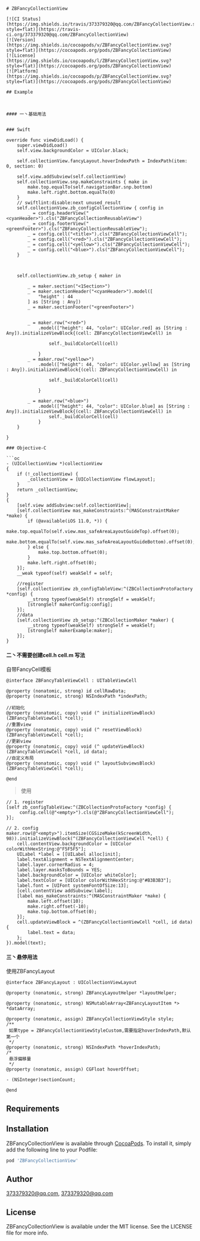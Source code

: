```
# ZBFancyCollectionView

[![CI Status](https://img.shields.io/travis/373379320@qq.com/ZBFancyCollectionView.svg?style=flat)](https://travis-ci.org/373379320@qq.com/ZBFancyCollectionView)
[![Version](https://img.shields.io/cocoapods/v/ZBFancyCollectionView.svg?style=flat)](https://cocoapods.org/pods/ZBFancyCollectionView)
[![License](https://img.shields.io/cocoapods/l/ZBFancyCollectionView.svg?style=flat)](https://cocoapods.org/pods/ZBFancyCollectionView)
[![Platform](https://img.shields.io/cocoapods/p/ZBFancyCollectionView.svg?style=flat)](https://cocoapods.org/pods/ZBFancyCollectionView)

## Example



#### 一丶基础用法


### Swift 

```
    override func viewDidLoad() {
        super.viewDidLoad()
        self.view.backgroundColor = UIColor.black;
        
        self.collectionView.fancyLayout.hoverIndexPath = IndexPath(item: 0, section: 0)
        
        self.view.addSubview(self.collectionView)
        self.collectionView.snp.makeConstraints { make in
            make.top.equalTo(self.navigationBar.snp.bottom)
            make.left.right.bottom.equalTo(0)
        }
        // swiftlint:disable:next unused_result
        self.collectionView.zb_configCollectionView { config in
            _ = config.headerView("<cyanHeader>").cls("ZBFancyCollectionReusableView")
            _ = config.footerView("<greenFooter>").cls("ZBFancyCollectionReusableView");
            _ = config.cell("<title>").cls("ZBFancyCollectionViewCell");
            _ = config.cell("<red>").cls("ZBFancyCollectionViewCell");
            _ = config.cell("<yellow>").cls("ZBFancyCollectionViewCell");
            _ = config.cell("<blue>").cls("ZBFancyCollectionViewCell");
        }
        
        
        
        self.collectionView.zb_setup { maker in
            
            _ = maker.section("<1Section>")
            _ = maker.sectionHeader("<cyanHeader>").model([
                "height" : 44
            ] as [String : Any])
            _ = maker.sectionFooter("<greenFooter>")
            
            
            _ = maker.row("<red>")
                .model(["height": 44, "color": UIColor.red] as [String : Any]).initializeViewBlock{(cell: ZBFancyCollectionViewCell) in
                    
                    self._buildColorCell(cell)
                    
                }
            _ = maker.row("<yellow>")
                .model(["height": 44, "color": UIColor.yellow] as [String : Any]).initializeViewBlock{(cell: ZBFancyCollectionViewCell) in
                    
                    self._buildColorCell(cell)
                    
                }
            
            _ = maker.row("<blue>")
                .model(["height": 44, "color": UIColor.blue] as [String : Any]).initializeViewBlock{(cell: ZBFancyCollectionViewCell) in
                    self._buildColorCell(cell)
                }
        }
        
    }

```
### Objective-C

```oc
- (UICollectionView *)collectionView
{
    if (!_collectionView) {
        _collectionView = [UICollectionView flowLayout];
    }
    return _collectionView;
}
{
    [self.view addSubview:self.collectionView];
    [self.collectionView mas_makeConstraints:^(MASConstraintMaker *make) {
        if (@available(iOS 11.0, *)) {
            make.top.equalTo(self.view.mas_safeAreaLayoutGuideTop).offset(0);
            make.bottom.equalTo(self.view.mas_safeAreaLayoutGuideBottom).offset(0);
        } else {
            make.top.bottom.offset(0);
        }
        make.left.right.offset(0);
    }];
    __weak typeof(self) weakSelf = self;
    
    //register
    [self.collectionView zb_configTableView:^(ZBCollectionProtoFactory *config) {
        __strong typeof(weakSelf) strongSelf = weakSelf;
        [strongSelf makerConfig:config];
    }];
    //data
    [self.collectionView zb_setup:^(ZBCollectionMaker *maker) {
        __strong typeof(weakSelf) strongSelf = weakSelf;
        [strongSelf makerExample:maker];
    }];
}
```

#### 二丶不需要创建cell.h cell.m 写法

自带FancyCell模板

```oc
@interface ZBFancyTableViewCell : UITableViewCell

@property (nonatomic, strong) id cellRawData;
@property (nonatomic, strong) NSIndexPath *indexPath;

//初始化
@property (nonatomic, copy) void (^ initializeViewBlock)(ZBFancyTableViewCell *cell);
//重置view
@property (nonatomic, copy) void (^ resetViewBlock)(ZBFancyTableViewCell *cell);
//更新view
@property (nonatomic, copy) void (^ updateViewBlock)(ZBFancyTableViewCell *cell, id data);
//自定义布局
@property (nonatomic, copy) void (^ layoutSubviewsBlock)(ZBFancyTableViewCell *cell);

@end
```

> 使用

```oc
// 1. register
[self zb_configTableView:^(ZBCollectionProtoFactory *config) {
     config.cell(@"<empty>").cls(@"ZBFancyCollectionViewCell");
}];
        
// 2. config        
maker.row(@"<empty>").itemSize(CGSizeMake(kScreenWidth, 98)).initializeViewBlock(^(ZBFancyCollectionViewCell *cell) {
    cell.contentView.backgroundColor = [UIColor colorWithHexString:@"F5F5F5"];
    UILabel *label = [[UILabel alloc]init];
    label.textAlignment = NSTextAlignmentCenter;
    label.layer.cornerRadius = 4;
    label.layer.masksToBounds = YES;
    label.backgroundColor = [UIColor whiteColor];
    label.textColor = [UIColor colorWithHexString:@"#B3B3B3"];
    label.font = [UIFont systemFontOfSize:13];
    [cell.contentView addSubview:label];
    [label mas_makeConstraints:^(MASConstraintMaker *make) {
        make.left.offset(10);
        make.right.offset(-10);
        make.top.bottom.offset(0);
    }];
    cell.updateViewBlock = ^(ZBFancyCollectionViewCell *cell, id data) {
        label.text = data;
    };
}).model(text);
```

#### 三丶悬停用法

使用ZBFancyLayout

```
@interface ZBFancyLayout : UICollectionViewLayout

@property (nonatomic, strong) ZBFancyLayoutHelper *layoutHelper;

@property (nonatomic, strong) NSMutableArray<ZBFancyLayoutItem *> *dataArray;

@property (nonatomic, assign) ZBFancyCollectionViewStyle style;
/**
 如果type = ZBFancyCollectionViewStyleCustom,需要指定hoverIndexPath,默认第一个
 */
@property (nonatomic, strong) NSIndexPath *hoverIndexPath;
/*
 悬浮偏移量
 */
@property (nonatomic, assign) CGFloat hoverOffset;

- (NSInteger)sectionCount;

@end
```

## Requirements

## Installation

ZBFancyCollectionView is available through [CocoaPods](https://cocoapods.org). To install
it, simply add the following line to your Podfile:

```ruby
pod 'ZBFancyCollectionView'
```

## Author

373379320@qq.com, 373379320@qq.com

## License

ZBFancyCollectionView is available under the MIT license. See the LICENSE file for more info.

```

```
